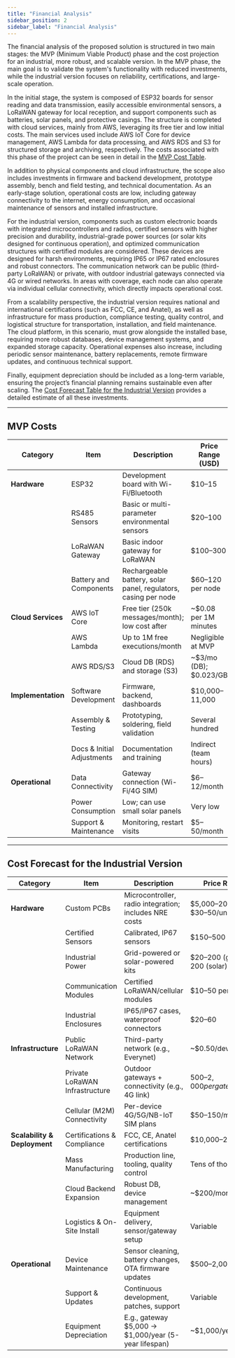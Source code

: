 ```yaml
---
title: "Financial Analysis"
sidebar_position: 2
sidebar_label: "Financial Analysis"
---
```


The financial analysis of the proposed solution is structured in two main stages: the MVP (Minimum Viable Product) phase and the cost projection for an industrial, more robust, and scalable version. In the MVP phase, the main goal is to validate the system's functionality with reduced investments, while the industrial version focuses on reliability, certifications, and large-scale operation.

In the initial stage, the system is composed of ESP32 boards for sensor reading and data transmission, easily accessible environmental sensors, a LoRaWAN gateway for local reception, and support components such as batteries, solar panels, and protective casings. The structure is completed with cloud services, mainly from AWS, leveraging its free tier and low initial costs. The main services used include AWS IoT Core for device management, AWS Lambda for data processing, and AWS RDS and S3 for structured storage and archiving, respectively. The costs associated with this phase of the project can be seen in detail in the [MVP Cost Table](#mvp-costs).

In addition to physical components and cloud infrastructure, the scope also includes investments in firmware and backend development, prototype assembly, bench and field testing, and technical documentation. As an early-stage solution, operational costs are low, including gateway connectivity to the internet, energy consumption, and occasional maintenance of sensors and installed infrastructure.

For the industrial version, components such as custom electronic boards with integrated microcontrollers and radios, certified sensors with higher precision and durability, industrial-grade power sources (or solar kits designed for continuous operation), and optimized communication structures with certified modules are considered. These devices are designed for harsh environments, requiring IP65 or IP67 rated enclosures and robust connectors. The communication network can be public (third-party LoRaWAN) or private, with outdoor industrial gateways connected via 4G or wired networks. In areas with coverage, each node can also operate via individual cellular connectivity, which directly impacts operational cost.

From a scalability perspective, the industrial version requires national and international certifications (such as FCC, CE, and Anatel), as well as infrastructure for mass production, compliance testing, quality control, and logistical structure for transportation, installation, and field maintenance. The cloud platform, in this scenario, must grow alongside the installed base, requiring more robust databases, device management systems, and expanded storage capacity. Operational expenses also increase, including periodic sensor maintenance, battery replacements, remote firmware updates, and continuous technical support.

Finally, equipment depreciation should be included as a long-term variable, ensuring the project’s financial planning remains sustainable even after scaling. The [Cost Forecast Table for the Industrial Version](#cost-forecast-for-the-industrial-version) provides a detailed estimate of all these investments.

---

## MVP Costs

| Category              | Item                        | Description                                                              | Price Range (USD)      |
|-----------------------|-----------------------------|--------------------------------------------------------------------------|------------------------|
| **Hardware**          | ESP32                       | Development board with Wi-Fi/Bluetooth                                   | $10–15                |
|                       | RS485 Sensors               | Basic or multi-parameter environmental sensors                           | $20–100               |
|                       | LoRaWAN Gateway             | Basic indoor gateway for LoRaWAN                                         | $100–300              |
|                       | Battery and Components      | Rechargeable battery, solar panel, regulators, casing per node          | $60–120 per node      |
| **Cloud Services**    | AWS IoT Core                | Free tier (250k messages/month); low cost after                         | ~$0.08 per 1M minutes |
|                       | AWS Lambda                  | Up to 1M free executions/month                                           | Negligible at MVP     |
|                       | AWS RDS/S3                  | Cloud DB (RDS) and storage (S3)                                          | ~$3/mo (DB); $0.023/GB|
| **Implementation**    | Software Development        | Firmware, backend, dashboards                                            | $10,000–11,000        |
|                       | Assembly & Testing          | Prototyping, soldering, field validation                                 | Several hundred        |
|                       | Docs & Initial Adjustments  | Documentation and training                                               | Indirect (team hours) |
| **Operational**       | Data Connectivity           | Gateway connection (Wi-Fi/4G SIM)                                        | $6–12/month           |
|                       | Power Consumption           | Low; can use small solar panels                                          | Very low              |
|                       | Support & Maintenance       | Monitoring, restart visits                                               | $5–50/month           |

---

## Cost Forecast for the Industrial Version

| Category                    | Item                           | Description                                                                 | Price Range (USD)              |
|-----------------------------|--------------------------------|-----------------------------------------------------------------------------|-------------------------------|
| **Hardware**                | Custom PCBs                    | Microcontroller, radio integration; includes NRE costs                      | $5,000–20,000 (NRE); $30–50/unit |
|                             | Certified Sensors              | Calibrated, IP67 sensors                                                    | $150–500 per sensor            |
|                             | Industrial Power               | Grid-powered or solar-powered kits                                         | $20–200 (grid); $100–200 (solar) |
|                             | Communication Modules          | Certified LoRaWAN/cellular modules                                          | $10–50 per unit                |
|                             | Industrial Enclosures          | IP65/IP67 cases, waterproof connectors                                     | $20–60                         |
| **Infrastructure**          | Public LoRaWAN Network         | Third-party network (e.g., Everynet)                                       | ~$0.50/device/month            |
|                             | Private LoRaWAN Infrastructure| Outdoor gateways + connectivity (e.g., 4G link)                             | $500–2,000 per gateway; ~$40/month |
|                             | Cellular (M2M) Connectivity    | Per-device 4G/5G/NB-IoT SIM plans                                           | $50–150/month/device           |
| **Scalability & Deployment**| Certifications & Compliance     | FCC, CE, Anatel certifications                                              | $10,000–20,000                 |
|                             | Mass Manufacturing             | Production line, tooling, quality control                                   | Tens of thousands              |
|                             | Cloud Backend Expansion        | Robust DB, device management                                                | ~$200/month                    |
|                             | Logistics & On-Site Install    | Equipment delivery, sensor/gateway setup                                   | Variable                       |
| **Operational**             | Device Maintenance             | Sensor cleaning, battery changes, OTA firmware updates                      | $500–2,000/year/farm           |
|                             | Support & Updates              | Continuous development, patches, support                                    | Variable                       |
|                             | Equipment Depreciation         | E.g., gateway $5,000 → $1,000/year (5-year lifespan)                        | ~$1,000/year                   |

